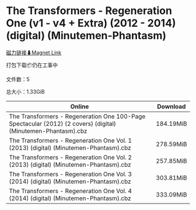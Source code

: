 # The Transformers - Regeneration One (v1 - v4 + Extra) (2012 - 2014) (digital) (Minutemen-Phantasm)

[磁力链接⬇Magnet Link](magnet:?xt=urn:btih:166f8417c2ed633079d5095da335b5d08ee0d7bb&dn=The%20Transformers%20-%20Regeneration%20One%20%28v1%20-%20v4%20%2B%20Extra%29%20%282012%20-%202014%29%20%28digital%29%20%28Minutemen-Phantasm%29)

打包下载📦仍在工事中

文件数：5

总大小：1.33GiB

Online | Download
--- | ---
The Transformers - Regeneration One 100-Page Spectacular (2012) (2 covers) (digital) (Minutemen-Phantasm).cbz | 184.19MiB
The Transformers - Regeneration One Vol. 1 (2013) (digital) (Minutemen-Phantasm).cbz | 278.59MiB
The Transformers - Regeneration One Vol. 2 (2013) (digital) (Minutemen-Phantasm).cbz | 257.85MiB
The Transformers - Regeneration One Vol. 3 (2014) (digital) (Minutemen-Phantasm).cbz | 303.81MiB
The Transformers - Regeneration One Vol. 4 (2014) (digital) (Minutemen-Phantasm).cbz | 333.09MiB